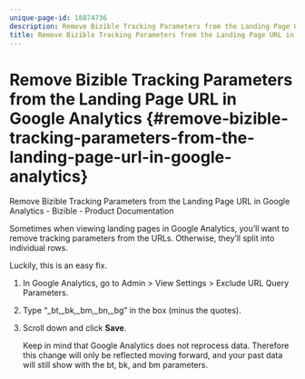 ```yaml
---
unique-page-id: 18874736
description: Remove Bizible Tracking Parameters from the Landing Page URL in Google Analytics - Bizible - Product Documentation
title: Remove Bizible Tracking Parameters from the Landing Page URL in Google Analytics
---
```


# Remove Bizible Tracking Parameters from the Landing Page URL in Google Analytics {#remove-bizible-tracking-parameters-from-the-landing-page-url-in-google-analytics}

Remove Bizible Tracking Parameters from the Landing Page URL in Google Analytics - Bizible - Product Documentation

Sometimes when viewing landing pages in Google Analytics, you’ll want to remove tracking parameters from the URLs. Otherwise, they’ll split into individual rows.

Luckily, this is an easy fix.

1. In Google Analytics, go to Admin > View Settings > Exclude URL Query Parameters.
1. Type “_bt,_bk,_bm,_bn,_bg” in the box (minus the quotes).
1. Scroll down and click **Save**.

   Keep in mind that Google Analytics does not reprocess data. Therefore this change will only be reflected moving forward, and your past data will still show with the bt, bk, and bm parameters.

